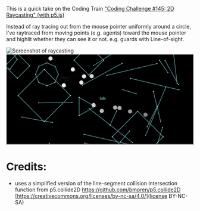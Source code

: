 This is a quick take on the Coding Train ["Coding Challenge #145: 2D Raycasting" (with p5.js)](https://www.youtube.com/watch?v=TOEi6T2mtHo)

Instead of ray tracing out from the mouse pointer uniformly around a circle, I've raytraced from moving points (e.g. agents) toward the mouse pointer and highlit whether they can see it or not. e.g. guards with Line-of-sight.

![Screenshot of raycasting]()
![Screenshot showing car sprite on road](screenshot-raycasting-agents.png?raw=true)

# Credits:

- uses a simplified version of the line-segment collision intersection function from p5.collide2D https://github.com/bmoren/p5.collide2D [https://creativecommons.org/licenses/by-nc-sa/4.0/](license BY-NC-SA)
